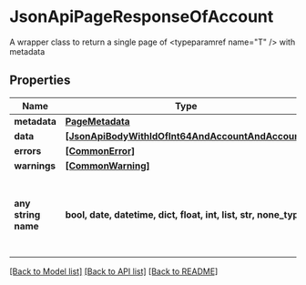 # JsonApiPageResponseOfAccount

A wrapper class to return a single page of <typeparamref name=\"T\" /> with metadata

## Properties
Name | Type | Description | Notes
------------ | ------------- | ------------- | -------------
**metadata** | [**PageMetadata**](PageMetadata.md) |  | 
**data** | [**[JsonApiBodyWithIdOfInt64AndAccountAndAccount]**](JsonApiBodyWithIdOfInt64AndAccountAndAccount.md) |  | 
**errors** | [**[CommonError]**](CommonError.md) |  | [optional] 
**warnings** | [**[CommonWarning]**](CommonWarning.md) |  | [optional] 
**any string name** | **bool, date, datetime, dict, float, int, list, str, none_type** | any string name can be used but the value must be the correct type | [optional]

[[Back to Model list]](../README.md#documentation-for-models) [[Back to API list]](../README.md#documentation-for-api-endpoints) [[Back to README]](../README.md)


